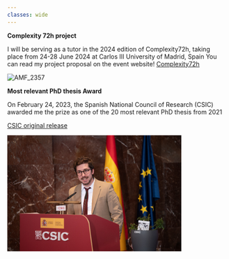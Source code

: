 ```yaml
---
classes: wide
---
```


**Complexity 72h project**

I will be serving as a tutor in the 2024 edition of Complexity72h, taking place from 24-28 June 2024 at Carlos III University of Madrid, Spain
You can read my project proposal on the event website!
[Complexity72h](https://complexity72h.com)

<img width="400" alt="AMF_2357" src="https://complexity72h.com/wp-content/uploads/2023/12/C72h_logo-testata_vector-03.jpg">


**Most relevant PhD thesis Award**

On February 24, 2023, the Spanish National Council of Research (CSIC) awarded me the prize as one of the 20 most relevant PhD thesis from 2021

[CSIC original release](https://www.csic.es/es/actualidad-del-csic/el-csic-entrega-los-premios-la-mejor-trayectoria-en-la-supervision-de-tesis)

<img width="400" alt="AMF_2357" src="/assets/images/AMF_2357.jpg">
